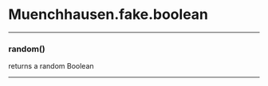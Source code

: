 # Muenchhausen.fake.boolean





* * *

### random() 

returns a random Boolean




* * *










